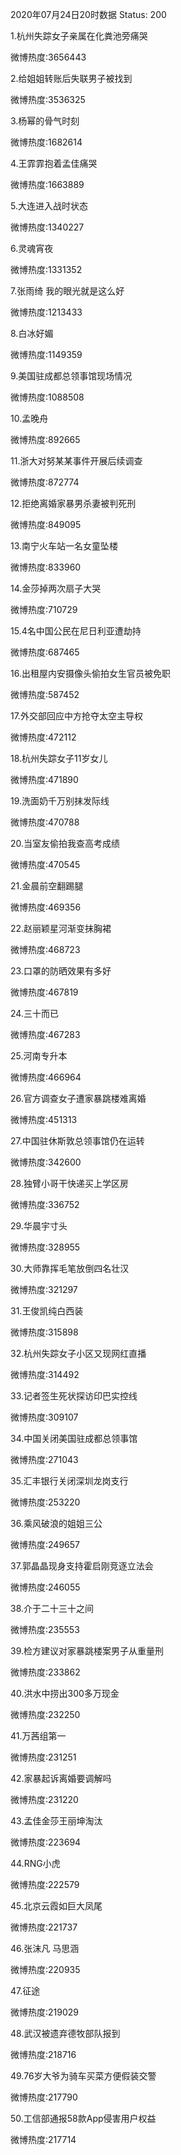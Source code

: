 2020年07月24日20时数据
Status: 200

1.杭州失踪女子亲属在化粪池旁痛哭

微博热度:3656443

2.给姐姐转账后失联男子被找到

微博热度:3536325

3.杨幂的骨气时刻

微博热度:1682614

4.王霏霏抱着孟佳痛哭

微博热度:1663889

5.大连进入战时状态

微博热度:1340227

6.灵魂宵夜

微博热度:1331352

7.张雨绮 我的眼光就是这么好

微博热度:1213433

8.白冰好媚

微博热度:1149359

9.美国驻成都总领事馆现场情况

微博热度:1088508

10.孟晚舟

微博热度:892665

11.浙大对努某某事件开展后续调查

微博热度:872774

12.拒绝离婚家暴男杀妻被判死刑

微博热度:849095

13.南宁火车站一名女童坠楼

微博热度:833960

14.金莎掉两次扇子大哭

微博热度:710729

15.4名中国公民在尼日利亚遭劫持

微博热度:687465

16.出租屋内安摄像头偷拍女生官员被免职

微博热度:587452

17.外交部回应中方抢夺太空主导权

微博热度:472112

18.杭州失踪女子11岁女儿

微博热度:471890

19.洗面奶千万别抹发际线

微博热度:470788

20.当室友偷拍我查高考成绩

微博热度:470545

21.金晨前空翻踢腿

微博热度:469356

22.赵丽颖星河渐变抹胸裙

微博热度:468723

23.口罩的防晒效果有多好

微博热度:467819

24.三十而已

微博热度:467283

25.河南专升本

微博热度:466964

26.官方调查女子遭家暴跳楼难离婚

微博热度:451313

27.中国驻休斯敦总领事馆仍在运转

微博热度:342600

28.独臂小哥干快递买上学区房

微博热度:336752

29.华晨宇寸头

微博热度:328955

30.大师靠挥毛笔放倒四名壮汉

微博热度:321297

31.王俊凯纯白西装

微博热度:315898

32.杭州失踪女子小区又现网红直播

微博热度:314492

33.记者签生死状探访印巴实控线

微博热度:309107

34.中国关闭美国驻成都总领事馆

微博热度:271043

35.汇丰银行关闭深圳龙岗支行

微博热度:253220

36.乘风破浪的姐姐三公

微博热度:249657

37.郭晶晶现身支持霍启刚竞逐立法会

微博热度:246055

38.介于二十三十之间

微博热度:235553

39.检方建议对家暴跳楼案男子从重量刑

微博热度:233862

40.洪水中捞出300多万现金

微博热度:232250

41.万茜组第一

微博热度:231251

42.家暴起诉离婚要调解吗

微博热度:231220

43.孟佳金莎王丽坤淘汰

微博热度:223694

44.RNG小虎

微博热度:222579

45.北京云霞如巨大凤尾

微博热度:221737

46.张沫凡 马思涵

微博热度:220935

47.征途

微博热度:219029

48.武汉被遗弃德牧部队报到

微博热度:218716

49.76岁大爷为骑车买菜方便假装交警

微博热度:217790

50.工信部通报58款App侵害用户权益

微博热度:217714

